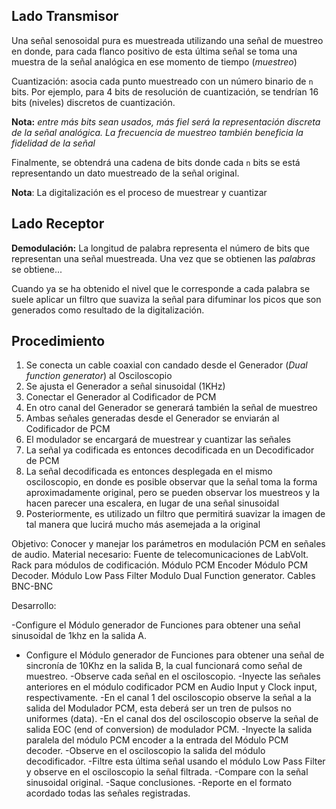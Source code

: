 ## Lado Transmisor
Una señal senosoidal pura es muestreada utilizando una señal de muestreo en donde, para cada flanco positivo de esta última señal se toma una muestra de la señal analógica en ese momento de tiempo (*muestreo*)

Cuantización: asocia cada punto muestreado con un número binario de `n` bits. Por ejemplo, para 4 bits de resolución de cuantización, se tendrían 16 bits (niveles) discretos de cuantización.

**Nota:** *entre más bits sean usados, más fiel será la representación discreta de la señal analógica. La frecuencia de muestreo también beneficia la fidelidad de la señal*

Finalmente, se obtendrá una cadena de bits donde cada `n` bits se está representando un dato muestreado de la señal original.

**Nota**: La digitalización es el proceso de muestrear y cuantizar

## Lado Receptor
**Demodulación:** La longitud de palabra representa el número de bits que representan una señal muestreada. Una vez que se obtienen las *palabras* se obtiene...

Cuando ya se ha obtenido el nivel que le corresponde a cada palabra se suele aplicar un filtro que suaviza la señal para difuminar los picos que son generados como resultado de la digitalización.

## Procedimiento
1. Se conecta un cable coaxial con candado desde el Generador (*Dual function generator*) al Osciloscopio
2. Se ajusta el Generador a señal sinusoidal (1KHz)
3. Conectar el Generador al Codificador de PCM
4. En otro canal del Generador se generará también la señal de muestreo
5. Ambas señales generadas desde el Generador se enviarán al Codificador de PCM
6. El modulador se encargará de muestrear y cuantizar las señales
7. La señal ya codificada es entonces decodificada en un Decodificador de PCM
8. La señal decodificada es entonces desplegada en el mismo osciloscopio, en donde es posible observar que la señal toma la forma aproximadamente original, pero se pueden observar los muestreos y la hacen parecer una escalera, en lugar de una señal sinusoidal
9. Posteriormente, es utilizado un filtro que permitirá suavizar la imagen de tal manera que lucirá mucho más asemejada a la original


Objetivo: 
Conocer y manejar los parámetros en modulación PCM en señales de audio.
Material necesario:
Fuente de telecomunicaciones de LabVolt.
Rack para módulos de codificación. 
Módulo PCM Encoder
Módulo PCM Decoder.
Módulo Low Pass Filter
Modulo Dual Function generator.
Cables BNC-BNC

Desarrollo:

-Configure el Módulo  generador de Funciones para obtener una señal sinusoidal de 1khz en la salida A.
- Configure el Módulo  generador de Funciones para obtener una señal de sincronía de 10Khz en la salida B, la cual funcionará como señal de muestreo.
-Observe cada señal en el osciloscopio.
-Inyecte las señales anteriores en el módulo codificador PCM en Audio Input y Clock input, respectivamente.
-En el canal 1 del osciloscopio observe la señal a la salida del Modulador PCM, esta deberá ser un tren de pulsos no uniformes (data).
-En el canal dos del osciloscopio observe la señal de salida EOC (end of conversion) de modulador PCM.
-Inyecte la salida paralela del módulo PCM encoder a la entrada del Módulo PCM decoder.
-Observe en el osciloscopio la salida del módulo decodificador.
-Filtre esta última señal usando el módulo Low Pass Filter y observe en el osciloscopio la señal filtrada.
-Compare con la señal sinusoidal original.
-Saque conclusiones.
-Reporte en el formato acordado todas las señales registradas.
